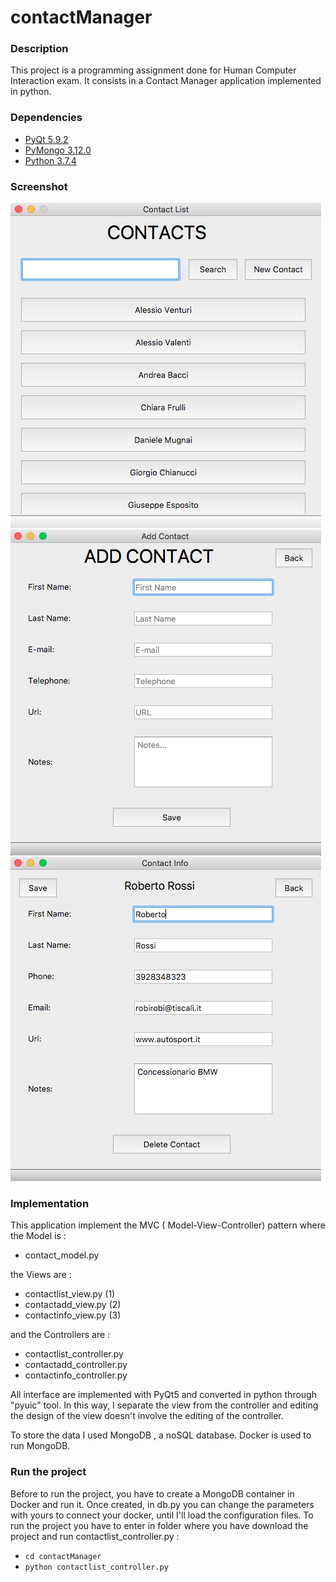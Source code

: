 # contactManager

### Description
This project is a programming assignment done for Human Computer Interaction exam.
It consists in a Contact Manager application implemented in python.

### Dependencies
 * [PyQt 5.9.2]( https://pypi.org/project/PyQt5/5.9.2/)
 * [PyMongo 3.12.0](https://docs.mongodb.com/drivers/pymongo/)
 * [Python 3.7.4](https://www.python.org/downloads/release/python-374/)

### Screenshot

![contactlist](img/contactlist.png)
![contactadd](img/contactadd.png)
![contactinfo](img/contactinfo.png)

### Implementation
This application implement the MVC ( Model-View-Controller) pattern where the Model is :
 *  contact_model.py 

the Views are :
 * contactlist_view.py (1)
 * contactadd_view.py  (2)
 * contactinfo_view.py (3)
 
and the Controllers are :
 * contactlist_controller.py
 * contactadd_controller.py
 * contactinfo_controller.py

All interface are implemented with PyQt5 and converted in python through "pyuic" tool. In this way, I separate the view from the controller and editing the design of the view doesn't involve the editing of the controller.

To store the data I used MongoDB , a noSQL database. Docker is used to run MongoDB.

### Run the project
Before to run the project, you have to create a MongoDB container in Docker and run it.
Once created, in db.py you can change the parameters with yours to connect your docker, until I'll load the configuration files.
To run the project you have to enter in folder where you have download the project and run contactlist_controller.py  :
- `cd contactManager`
- `python contactlist_controller.py`


